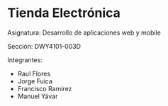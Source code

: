 # Tienda Electrónica
Asignatura: Desarrollo de aplicaciones web y mobile

Sección: DWY4101-003D

Integrantes:

* Raul Flores
* Jorge Fuica
* Francisco Ramírez
* Manuel Yávar
